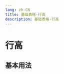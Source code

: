 ```yaml
---
lang: zh-CN
title: 基础表格-行高
description: 基础表格-行高
---
```


# 行高

## 基本用法

<vma-formula-table
    :data="gridData"
    :size="selectedSizeValue"
    :functions="customFunctions"
    :type="selectedThemeValue"
    resizeColumn
    resizeRow
    style="width: 100%; height: 800px;"
/>

<script lang="ts">
  import {defineComponent, reactive, ref} from 'vue';
  import { ComponentType, SizeType } from '../../types';
  export default defineComponent({
    name: 'Button',
    setup() {
      const selectedSizeValue = ref<SizeType>('normal');
        const selectedThemeValue = ref<ComponentType>('primary');
        
        const customFunctions = reactive({
          CHAR21: () => {}, /* (number) => {          number = FormulaHelpers.accept(number, Types.NUMBER);
                  if (number > 255 || number < 1)
                    throw FormulaError.VALUE;
                  return String.fromCharCode(number + 21);
                }*/
          CHAR22: () => {} /* (number) => {
                  number = FormulaHelpers.accept(number, Types.NUMBER);
                  if (number > 255 || number < 1)
                    throw FormulaError.VALUE;
                  return String.fromCharCode(number + 22);
                }*/
        });
        
        const gridData = reactive([{
          name: 'sheet 1ABC',
          r: 10,
          c: 20,
          status: 0,
          index: 0,
          order: 0,
          hide: 0,
          config: {
            freeze: {
              l: 2,
              t: 3,
              r: 9,
              b: 12
            },
            merge: [{
              r: 2,
              c: 3,
              rs: 3,
              cs: 4
            }],
            rh: [{
              r: 2,
              h: 48
            }, {
              r: 4,
              h: 48
            }],
            cw: [{
              c: 3,
              w: 120
            }, {
              c: 7,
              w: 148
            }],
            rv: [{
              r: 7,
              v: 0
            }, {
              r: 8,
              v: 0
            }],
            cv: [{
              c: 7,
              v: 0
            }],
            border: [{
              type: 'cell',
              r: 7,
              c: 7,
              v: {
                l: {
                  s: 1,
                  cl: 'red'
                },
                r: {
                  s: 1,
                  cl: 'rgba(99,99,99,0.7)'
                },
                t: {
                  s: 1,
                  cl: 'rgb(200,200,200)'
                },
                b: {
                  s: 1,
                  cl: '#56789A'
                }
              }
            }, {
              type: 'range',
              r: [8, 9],
              c: [4, 6],
              bt: 'border-all',
              s: 1,
              cl: 'cyan'
            }]
          },
          data: [
            {
              r: 1,
              c: 2,
              name: 'B1',
              v: '35'
            },
            {
              r: 1,
              c: 3,
              name: 'C1',
              v: '=3 / 10'
            },
            {
              r: 1,
              c: 4,
              name: 'D1',
              v: '= 1 - EXP(C1 ^ 3)'
            },
            {
              r: 10,
              c: 20,
              name: 'T10',
              v: '=D1 + 3'
            },
            {
              r: 2,
              c: 4,
              name: 'D2',
              v: '=SUM(B1, T10) + AD50'
            },
            {
              r: 7,
              c: 4,
              name: 'D7',
              v: '值1值1值1值1值1值1值1值1值1值1值1值1值1值1值1值1值1值1值1值1值1值1值1值1值1值1值1值1值1值1值1值1'
            },
            {
              r: 50,
              c: 30,
              name: 'AD50',
              v: '=2  *D2 + C1* 1.7'
            },
            {
              r: 36,
              c: 30,
              name: 'AD36',
              v: '=CHAR22(B1)'
            }
          ]
        }, {
          name: 'sheet 2',
          r: 15,
          c: 25,
          status: 0,
          index: 1,
          order: 1,
          hide: 0,
          data: []
        }]);

      return {
        selectedSizeValue,
        selectedThemeValue,
        customFunctions,
        gridData,
      }
    },
  })
</script>
